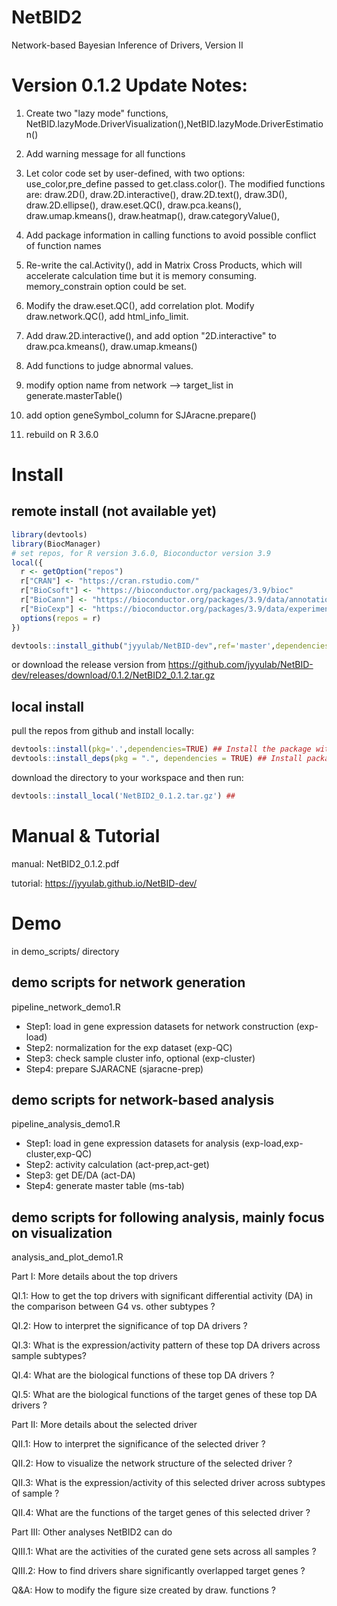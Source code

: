 # NetBID2
Network-based Bayesian Inference of Drivers, Version II

# Version 0.1.2 Update Notes:

1. Create two "lazy mode" functions, NetBID.lazyMode.DriverVisualization(),NetBID.lazyMode.DriverEstimation()

2. Add warning message for all functions

3. Let color code set by user-defined, with two options: use_color,pre_define passed to get.class.color(). 
The modified functions are: 
draw.2D(), draw.2D.interactive(), draw.2D.text(), draw.3D(), draw.2D.ellipse(), draw.eset.QC(), draw.pca.keans(), draw.umap.kmeans(), draw.heatmap(), draw.categoryValue(), 

4. Add package information in calling functions to avoid possible conflict of function names

5. Re-write the cal.Activity(), add in Matrix Cross Products, which will accelerate calculation time but it is memory consuming. memory_constrain option could be set.

6. Modify the draw.eset.QC(), add correlation plot. Modify draw.network.QC(), add html_info_limit. 

7. Add draw.2D.interactive(), and add option "2D.interactive" to draw.pca.kmeans(), draw.umap.kmeans()

8. Add functions to judge abnormal values.

9. modify option name from network --> target_list in generate.masterTable()

10. add option geneSymbol_column for SJAracne.prepare()

11. rebuild on R 3.6.0

# Install

## remote install (not available yet)

```R
library(devtools)
library(BiocManager)
# set repos, for R version 3.6.0, Bioconductor version 3.9
local({
  r <- getOption("repos")
  r["CRAN"] <- "https://cran.rstudio.com/"
  r["BioCsoft"] <- "https://bioconductor.org/packages/3.9/bioc"
  r["BioCann"] <- "https://bioconductor.org/packages/3.9/data/annotation"
  r["BioCexp"] <- "https://bioconductor.org/packages/3.9/data/experiment"
  options(repos = r)
})

devtools::install_github("jyyulab/NetBID-dev",ref='master',dependencies='Depends') 
```

or download the release version from https://github.com/jyyulab/NetBID-dev/releases/download/0.1.2/NetBID2_0.1.2.tar.gz

## local install

pull the repos from github and install locally:

```R
devtools::install(pkg='.',dependencies=TRUE) ## Install the package with dependencies.
devtools::install_deps(pkg = ".", dependencies = TRUE) ## Install package dependencies if needed.
```

download the directory to your workspace and then run:

```R
devtools::install_local('NetBID2_0.1.2.tar.gz') ## 
```

# Manual & Tutorial

manual: NetBID2_0.1.2.pdf

tutorial: https://jyyulab.github.io/NetBID-dev/

# Demo
in demo_scripts/ directory

## demo scripts for network generation 
pipeline_network_demo1.R
* Step1: load in gene expression datasets for network construction (exp-load)
* Step2: normalization for the exp dataset (exp-QC)
* Step3: check sample cluster info, optional (exp-cluster)
* Step4: prepare SJARACNE (sjaracne-prep)

## demo scripts for network-based analysis
pipeline_analysis_demo1.R
* Step1: load in gene expression datasets for analysis (exp-load,exp-cluster,exp-QC)
* Step2: activity calculation (act-prep,act-get)
* Step3: get DE/DA (act-DA)
* Step4: generate master table (ms-tab)

## demo scripts for following analysis, mainly focus on visualization
analysis_and_plot_demo1.R

Part I: More details about the top drivers

QI.1: How to get the top drivers with significant differential activity (DA) in the comparison between G4 vs. other subtypes ?

QI.2: How to interpret the significance of top DA drivers ?

QI.3: What is the expression/activity pattern of these top DA drivers across sample subtypes?

QI.4: What are the biological functions of these top DA drivers ?

QI.5: What are the biological functions of the target genes of these top DA drivers ?

Part II: More details about the selected driver

QII.1: How to interpret the significance of the selected driver ?

QII.2: How to visualize the network structure of the selected driver ?

QII.3: What is the expression/activity of this selected driver across subtypes of sample ?

QII.4: What are the functions of the target genes of this selected driver ?

Part III: Other analyses NetBID2 can do

QIII.1: What are the activities of the curated gene sets across all samples ?

QIII.2: How to find drivers share significantly overlapped target genes ?

Q&A: How to modify the figure size created by draw. functions ?

